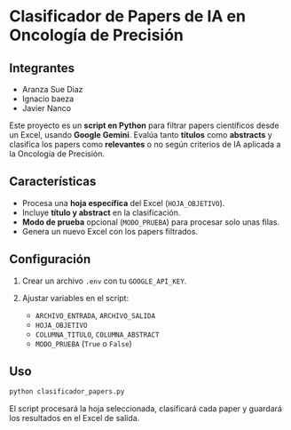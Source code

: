 # Clasificador de Papers de IA en Oncología de Precisión

## Integrantes

* Aranza Sue Diaz
* Ignacio baeza
* Javier Nanco

Este proyecto es un **script en Python** para filtrar papers científicos desde un Excel, usando **Google Gemini**. Evalúa tanto **títulos** como **abstracts** y clasifica los papers como **relevantes** o no según criterios de IA aplicada a la Oncología de Precisión.

## Características

* Procesa una **hoja específica** del Excel (`HOJA_OBJETIVO`).
* Incluye **título y abstract** en la clasificación.
* **Modo de prueba** opcional (`MODO_PRUEBA`) para procesar solo unas filas.
* Genera un nuevo Excel con los papers filtrados.

## Configuración

1. Crear un archivo `.env` con tu `GOOGLE_API_KEY`.
2. Ajustar variables en el script:

   * `ARCHIVO_ENTRADA`, `ARCHIVO_SALIDA`
   * `HOJA_OBJETIVO`
   * `COLUMNA_TITULO`, `COLUMNA_ABSTRACT`
   * `MODO_PRUEBA` (`True` o `False`)

## Uso

```bash
python clasificador_papers.py
```

El script procesará la hoja seleccionada, clasificará cada paper y guardará los resultados en el Excel de salida.
